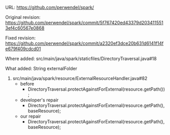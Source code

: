 URL: https://github.com/perwendel/spark/

Original revision: https://github.com/perwendel/spark/commit/5f767420ed43379d2034115513ef4c60567e0868

Fixed revision: https://github.com/perwendel/spark/commit/a2320ef3dce20b631d6141f14fe679f409cdcd01

Where added: src/main/java/spark/staticfiles/DirectoryTraversal.java#18

What added: String externalFolder

1. src/main/java/spark/resource/ExternalResourceHandler.java#82
    - before
       - DirectoryTraversal.protectAgainstForExternal(resource.getPath());
    - developer's repair
       - DirectoryTraversal.protectAgainstForExternal(resource.getPath(), baseResource);
    - our repair 
       - DirectoryTraversal.protectAgainstForExternal(resource.getPath(), baseResource);
